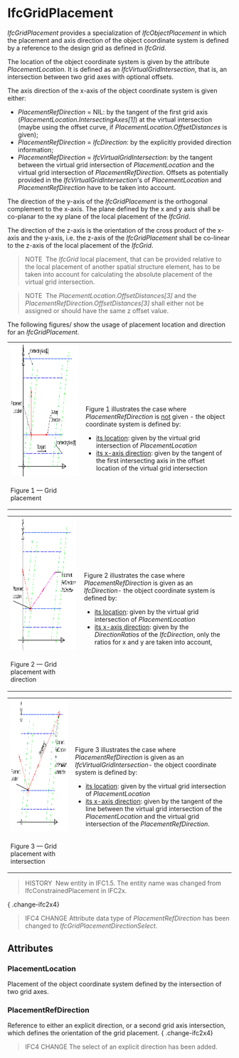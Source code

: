 # IfcGridPlacement

_IfcGridPlacement_ provides a specialization of _IfcObjectPlacement_ in which the placement and axis direction of the object coordinate system is defined by a reference to the design grid as defined in _IfcGrid_.

The location of the object coordinate system is given by the attribute _PlacementLocation_. It is defined as an _IfcVirtualGridIntersection_, that is, an intersection between two grid axes with optional offsets.

The axis direction of the x-axis of the object coordinate system is given either:

* _PlacementRefDirection_ = NIL: by the tangent of the first grid axis (_PlacementLocation.IntersectingAxes[1]_) at the virtual intersection (maybe using the offset curve, if _PlacementLocation.OffsetDistances_ is given);
* _PlacementRefDirection_ = _IfcDirection_: by the explicitly provided direction information;
* _PlacementRefDirection_ = _IfcVirtualGridIntersection_: by the tangent between the virtual grid intersection of _PlacementLocation_ and the virtual grid intersection of _PlacementRefDirection_. Offsets as potentially provided in the _IfcVirtualGridIntersection_'s of _PlacementLocation_ and _PlacementRefDirection_ have to be taken into account.

The direction of the y-axis of the _IfcGridPlacement_ is the orthogonal complement to the x-axis. The plane defined by the x and y axis shall be co-planar to the xy plane of the local placement of the _IfcGrid_.

The direction of the z-axis is the orientation of the cross product of the x-axis and the y-axis, i.e. the z-axis of the _IfcGridPlacement_ shall be co-linear to the z-axis of the local placement of the _IfcGrid_.

> NOTE&nbsp; The _IfcGrid_ local placement, that can be provided relative to the local placement of another spatial structure element, has to be taken into account for calculating the absolute placement of the virtual grid intersection.

> NOTE&nbsp; The _PlacementLocation.OffsetDistances[3]_ and the _PlacementRefDirection.OffsetDistances[3]_ shall either not be assigned or should have the same z offset value.

The following figures/ show the usage of placement location and direction for an _IfcGridPlacement_.

<table cellpadding="2" cellspacing="2" summary="Geometry use definition">
<tr><td align="left" valign="top"><img src="../../../../figures/ifcgridplacement-layout1.png" alt="without ref direction" border="0" height="300" width="400"></td>
<td style="vertical-align:bottom">
<p>Figure 1 illustrates the case where <em>PlacementRefDirection</em> is <u>not</u> given - the object coordinate system is defined by:</p>
<ul>
<li><u>its location</u>: given by the virtual grid intersection of <em>PlacementLocation</em></li>
<li><u>its x-axis direction</u>: given by the tangent of the first intersecting axis in the offset location of the virtual grid intersection</li>
</ul>
</td>
</tr>
<tr><td><p class="figure">Figure 1 &mdash; Grid placement</p></td>
<td>&nbsp;</td>
</tr>
</table>

<table cellpadding="2" cellspacing="2" summary="Geometry use definition">
<tr>
<td align="left" valign="top"><img src="../../../../figures/ifcgridplacement-layout3.png" alt="with ref direction" border="0" height="300" width="400"></td>
<td style="vertical-align:bottom">
<p>Figure 2 illustrates the case where <em>PlacementRefDirection</em> is given as an <em>IfcDirection</em>- the object coordinate system is defined by:
<ul>
<li><u>its location</u>: given by the virtual grid intersection of <em>PlacementLocation</em></li>
<li><u>its x-axis direction</u>: given by the <em>DirectionRatios</em> of the <em>IfcDirection</em>, only the ratios for x and y are taken into account,</li>
</ul>
</td>
</tr>
<tr><td><p class="figure">Figure 2 &mdash; Grid placement with direction</p></td>
<td>&nbsp;</td>
</tr>
</table>

<table cellpadding="2" cellspacing="2" summary="Geometry use definition">
<tr><td align="left" valign="top"><img src="../../../../figures/ifcgridplacement-layout2.png" alt="with ref direction" border="0" height="300" width="400"></td>
<td style="vertical-align:bottom">
<p>Figure 3 illustrates the case where <em>PlacementRefDirection</em> is given as an <em>IfcVirtualGridIntersection</em>- the object coordinate system is defined by:
<ul>
<li><u>its location</u>: given by the virtual grid intersection of <em>PlacementLocation</em></li>
<li><u>its x-axis direction</u>: given by the tangent of the line between the virtual grid intersection of the <em>PlacementLocation</em> and the virtual grid intersection of the <em>PlacementRefDirection</em>.</li>
</ul>
</td>
</tr>
<tr><td><p class="figure">Figure 3 &mdash; Grid placement with intersection</p></td>
<td>&nbsp;</td>
</tr>
</table>

> HISTORY  New entity in IFC1.5. The entity name was changed from IfcConstrainedPlacement in IFC2x.

{ .change-ifc2x4}
> IFC4 CHANGE Attribute data type of _PlacementRefDirection_ has been changed to _IfcGridPlacementDirectionSelect_.

## Attributes

### PlacementLocation
Placement of the object coordinate system defined by the intersection of two grid axes.

### PlacementRefDirection
Reference to either an explicit direction, or a second grid axis intersection, which defines the orientation of the grid placement.
{ .change-ifc2x4}
> IFC4 CHANGE The select of an explicit direction has been added.
